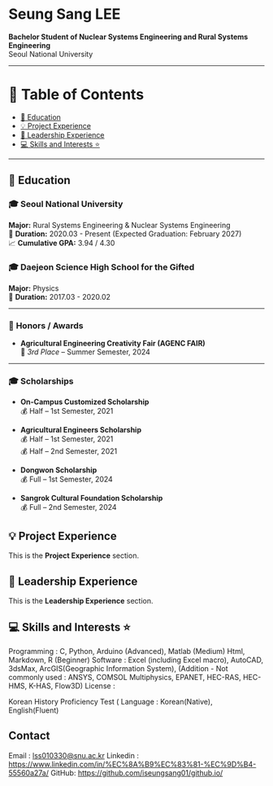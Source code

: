 # **Seung Sang LEE**

**Bachelor Student of Nuclear Systems Engineering and Rural Systems Engineering**  
Seoul National University  

---

# 📖 **Table of Contents**

- [📖 Education](#-education)
- [💡 Project Experience](#-project-experience)
- [🚩 Leadership Experience](#-leadership-experience)
- [💻 Skills and Interests ⭐](#-skills-and-interests-)

---

## 📖 **Education**

### 🎓 **Seoul National University**  
**Major:** Rural Systems Engineering & Nuclear Systems Engineering  
📅 **Duration:** 2020.03 - Present (Expected Graduation: February 2027)  
📈 **Cumulative GPA:** 3.94 / 4.30  

### 🎓 **Daejeon Science High School for the Gifted**  
**Major:** Physics  
📅 **Duration:** 2017.03 - 2020.02  

---

### 🏅 **Honors / Awards**  
- **Agricultural Engineering Creativity Fair (AGENC FAIR)**  
  🥉 *3rd Place* – Summer Semester, 2024  

---

### 🎓 **Scholarships**  
- **On-Campus Customized Scholarship**  
  💰 Half – 1st Semester, 2021  

- **Agricultural Engineers Scholarship**  
  💰 Half – 1st Semester, 2021  
  💰 Half – 2nd Semester, 2021  

- **Dongwon Scholarship**  
  💰 Full – 1st Semester, 2024  

- **Sangrok Cultural Foundation Scholarship**  
  💰 Full – 2nd Semester, 2024  


## 💡 Project Experience
This is the **Project Experience** section.

## 🚩 Leadership Experience
This is the **Leadership Experience** section.

## 💻 Skills and Interests ⭐
Programming : C, Python, Arduino (Advanced), Matlab (Medium) Html, Markdown, R (Beginner)
Software : Excel (including Excel macro), AutoCAD, 3dsMax, ArcGIS(Geographic Information System), 
(Addition - Not commonly used : ANSYS, COMSOL Multiphysics, EPANET, HEC-RAS, HEC-HMS, K-HAS, Flow3D)
License : 

Korean History Proficiency Test ( 
Language : Korean(Native), English(Fluent)


## Contact
Email : lss010330@snu.ac.kr
Linkedin : https://www.linkedin.com/in/%EC%8A%B9%EC%83%81-%EC%9D%B4-55560a27a/
GitHub:  https://github.com/iseungsang01/github.io/
